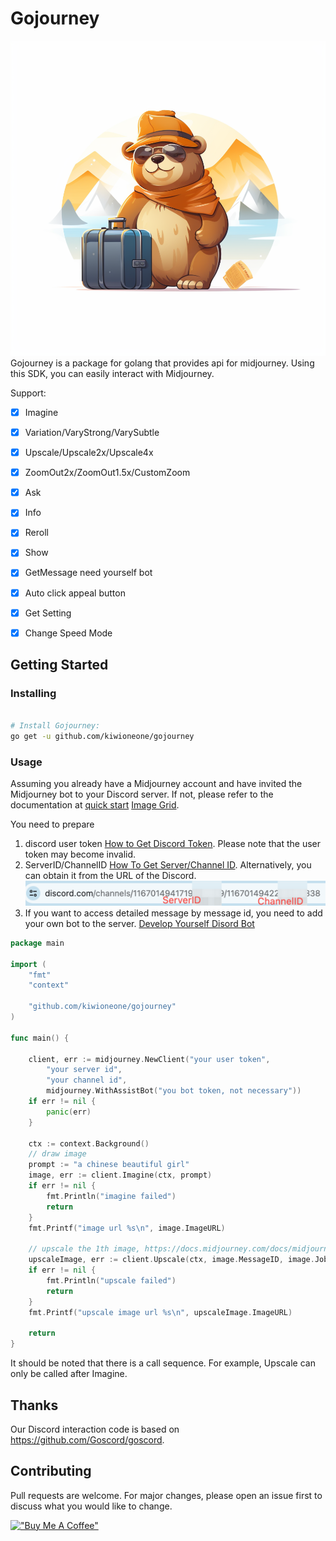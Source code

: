 # Gojourney
![LOGO](./images/logo.png)
Gojourney is a package for golang that provides api for midjourney. Using this SDK, you can easily interact with Midjourney.

Support:

- [x] Imagine
- [x] Variation/VaryStrong/VarySubtle
- [x] Upscale/Upscale2x/Upscale4x
- [x] ZoomOut2x/ZoomOut1.5x/CustomZoom
- [x] Ask
- [x] Info
- [x] Reroll
- [x] Show
- [x] GetMessage need yourself bot
- [x] Auto click appeal button
- [x] Get Setting
- [x] Change Speed Mode 


## Getting Started
### Installing
```sh

# Install Gojourney:
go get -u github.com/kiwioneone/gojourney
```

### Usage

Assuming you already have a Midjourney account and have invited the Midjourney bot to your Discord server. If not, please refer to the documentation at [quick start](https://docs.midjourney.com/docs/quick-start) [Image Grid](https://docs.midjourney.com/docs/midjourney-discord).

You need to prepare
1. discord user token [How to Get Discord Token](https://www.geeksforgeeks.org/how-to-get-discord-token/). Please note that the user token may become invalid.
2. ServerID/ChannelID [How To Get Server/Channel ID](https://docs.statbot.net/docs/faq/general/how-find-id/). Alternatively, you can obtain it from the URL of the Discord. ![](./images/serverid.png)
3. If you want to access detailed message by message id, you need to add your own bot to the server. [Develop Yourself Disord Bot](https://discord.com/developers/applications)


```go
package main

import (
    "fmt"
    "context"
    
    "github.com/kiwioneone/gojourney"  
)

func main() {

	client, err := midjourney.NewClient("your user token",
		"your server id",
		"your channel id",
		midjourney.WithAssistBot("you bot token, not necessary"))
	if err != nil {
		panic(err)
	}

	ctx := context.Background()
	// draw image
	prompt := "a chinese beautiful girl"
	image, err := client.Imagine(ctx, prompt)
	if err != nil {
		fmt.Println("imagine failed")
		return
	}
	fmt.Printf("image url %s\n", image.ImageURL)

	// upscale the 1th image, https://docs.midjourney.com/docs/midjourney-discord
	upscaleImage, err := client.Upscale(ctx, image.MessageID, image.JobID, 1)
	if err != nil {
		fmt.Println("upscale failed")
		return
	}
	fmt.Printf("upscale image url %s\n", upscaleImage.ImageURL)

	return
}
```

It should be noted that there is a call sequence. For example, Upscale can only be called after Imagine.

## Thanks
Our Discord interaction code is based on https://github.com/Goscord/goscord.

## Contributing
Pull requests are welcome. For major changes, please open an issue first to discuss what you would like to change. 

[!["Buy Me A Coffee"](https://www.buymeacoffee.com/assets/img/custom_images/orange_img.png)](https://www.buymeacoffee.com/kiwioneone)